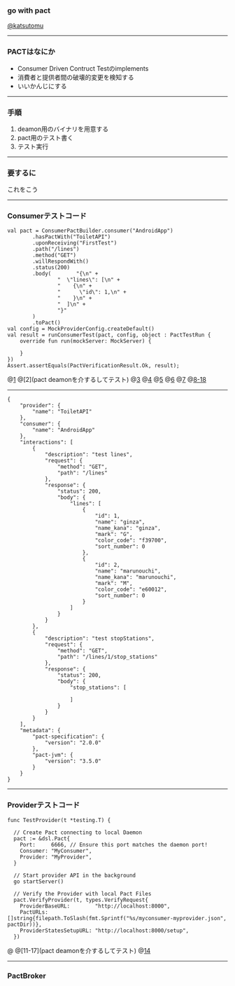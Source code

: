 ### go with pact

[@katsutomu](https://github.com/katsutomu)

---

### PACTはなにか
- Consumer Driven Contruct Testのimplements
- 消費者と提供者間の破壊的変更を検知する
- いいかんじにする

---


### 手順

1. deamon用のバイナリを用意する
2. pact用のテスト書く
3. テスト実行

---


### 要するに

これをこう

---

### Consumerテストコード
```
val pact = ConsumerPactBuilder.consumer("AndroidApp")
        .hasPactWith("ToiletAPI")
        .uponReceiving("FirstTest")
        .path("/lines")
        .method("GET")
        .willRespondWith()
        .status(200)
        .body(        "{\n" +
                "  \"lines\": [\n" +
                "    {\n" +
                "      \"id\": 1,\n" +
                "    }\n" +
                "  ]\n" +
                "}"
        )
        .toPact()
val config = MockProviderConfig.createDefault()
val result = runConsumerTest(pact, config, object : PactTestRun {
    override fun run(mockServer: MockServer) {

    }
})
Assert.assertEquals(PactVerificationResult.Ok, result);
```
@[1](サーバーを起動して)
@[2](pact deamonを介するしてテスト)
@[3](ここでConsumerが期待する内容が書かれたファイルを指定している)
@[4](ここでConsumerが期待する内容が書かれたファイルを指定している)
@[5](ここでConsumerが期待する内容が書かれたファイルを指定している)
@[6](ここでConsumerが期待する内容が書かれたファイルを指定している)
@[7](ここでConsumerが期待する内容が書かれたファイルを指定している)
@[8-18](ここでConsumerが期待する内容が書かれたファイルを指定している)

---

```
{
    "provider": {
        "name": "ToiletAPI"
    },
    "consumer": {
        "name": "AndroidApp"
    },
    "interactions": [
        {
            "description": "test lines",
            "request": {
                "method": "GET",
                "path": "/lines"
            },
            "response": {
                "status": 200,
                "body": {
                    "lines": [
                        {
                            "id": 1,
                            "name": "ginza",
                            "name_kana": "ginza",
                            "mark": "G",
                            "color_code": "f39700",
                            "sort_number": 0
                        },
                        {
                            "id": 2,
                            "name": "marunouchi",
                            "name_kana": "marunouchi",
                            "mark": "M",
                            "color_code": "e60012",
                            "sort_number": 0
                        }
                    ]
                }
            }
        },
        {
            "description": "test stopStations",
            "request": {
                "method": "GET",
                "path": "/lines/1/stop_stations"
            },
            "response": {
                "status": 200,
                "body": {
                    "stop_stations": [
                        
                    ]
                }
            }
        }
    ],
    "metadata": {
        "pact-specification": {
            "version": "2.0.0"
        },
        "pact-jvm": {
            "version": "3.5.0"
        }
    }
}
```

---

### Providerテストコード
```
func TestProvider(t *testing.T) {

  // Create Pact connecting to local Daemon
  pact := &dsl.Pact{
    Port:     6666, // Ensure this port matches the daemon port!
    Consumer: "MyConsumer",
    Provider: "MyProvider",
  }

  // Start provider API in the background
  go startServer()

  // Verify the Provider with local Pact Files
  pact.VerifyProvider(t, types.VerifyRequest{
    ProviderBaseURL:        "http://localhost:8000",
    PactURLs:               []string{filepath.ToSlash(fmt.Sprintf("%s/myconsumer-myprovider.json", pactDir))},
    ProviderStatesSetupURL: "http://localhost:8000/setup",
  })
```
@[](サーバーを起動して)
@[11-17](pact deamonを介するしてテスト)
@[14](ここでConsumerが期待する内容が書かれたファイルを指定している)

---

### PactBroker

